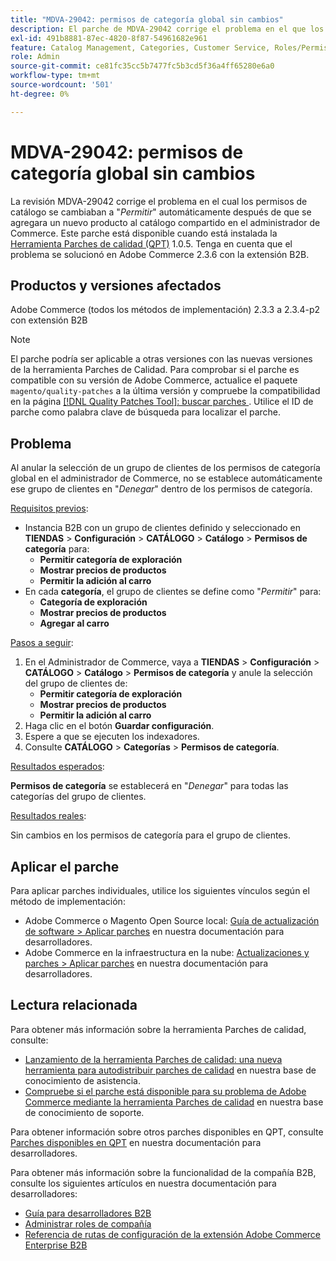 ```yaml
---
title: "MDVA-29042: permisos de categoría global sin cambios"
description: El parche de MDVA-29042 corrige el problema en el que los permisos de catálogo se cambiaban a "*Permitir*" automáticamente después de que se añadiera un nuevo producto al catálogo compartido en el administrador de Commerce. Este parche está disponible cuando está instalada la [Quality Patches Tool (QPT)](/help/announcements/adobe-commerce-announcements/magento-quality-patches-released-new-tool-to-self-serve-quality-patches.md) 1.0.5. Tenga en cuenta que el problema se solucionó en Adobe Commerce 2.3.6 con la extensión B2B.
exl-id: 491b8881-87ec-4820-8f87-54961682e961
feature: Catalog Management, Categories, Customer Service, Roles/Permissions
role: Admin
source-git-commit: ce81fc35cc5b7477fc5b3cd5f36a4ff65280e6a0
workflow-type: tm+mt
source-wordcount: '501'
ht-degree: 0%

---
```


# MDVA-29042: permisos de categoría global sin cambios

La revisión MDVA-29042 corrige el problema en el cual los permisos de catálogo se cambiaban a &quot;*Permitir*&quot; automáticamente después de que se agregara un nuevo producto al catálogo compartido en el administrador de Commerce. Este parche está disponible cuando está instalada la [Herramienta Parches de calidad (QPT)](/help/announcements/adobe-commerce-announcements/magento-quality-patches-released-new-tool-to-self-serve-quality-patches.md) 1.0.5. Tenga en cuenta que el problema se solucionó en Adobe Commerce 2.3.6 con la extensión B2B.

## Productos y versiones afectados

Adobe Commerce (todos los métodos de implementación) 2.3.3 a 2.3.4-p2 con extensión B2B

>[!NOTE]
>
>El parche podría ser aplicable a otras versiones con las nuevas versiones de la herramienta Parches de Calidad. Para comprobar si el parche es compatible con su versión de Adobe Commerce, actualice el paquete `magento/quality-patches` a la última versión y compruebe la compatibilidad en la página [[!DNL Quality Patches Tool]: buscar parches ](https://devdocs.magento.com/quality-patches/tool.html#patch-grid). Utilice el ID de parche como palabra clave de búsqueda para localizar el parche.

## Problema

Al anular la selección de un grupo de clientes de los permisos de categoría global en el administrador de Commerce, no se establece automáticamente ese grupo de clientes en &quot;*Denegar*&quot; dentro de los permisos de categoría.

<u>Requisitos previos</u>:

* Instancia B2B con un grupo de clientes definido y seleccionado en **TIENDAS** > **Configuración** > **CATÁLOGO** > **Catálogo** > **Permisos de categoría** para:
   * **Permitir categoría de exploración**
   * **Mostrar precios de productos**
   * **Permitir la adición al carro**
* En cada **categoría**, el grupo de clientes se define como &quot;*Permitir*&quot; para:
   * **Categoría de exploración**
   * **Mostrar precios de productos**
   * **Agregar al carro**

<u>Pasos a seguir</u>:

1. En el Administrador de Commerce, vaya a **TIENDAS** > **Configuración** > **CATÁLOGO** > **Catálogo** > **Permisos de categoría** y anule la selección del grupo de clientes de:
   * **Permitir categoría de exploración**
   * **Mostrar precios de productos**
   * **Permitir la adición al carro**
1. Haga clic en el botón **Guardar configuración**.
1. Espere a que se ejecuten los indexadores.
1. Consulte **CATÁLOGO** > **Categorías** > **Permisos de categoría**.

<u>Resultados esperados</u>:

**Permisos de categoría** se establecerá en &quot;*Denegar*&quot; para todas las categorías del grupo de clientes.

<u>Resultados reales</u>:

Sin cambios en los permisos de categoría para el grupo de clientes.

## Aplicar el parche

Para aplicar parches individuales, utilice los siguientes vínculos según el método de implementación:

* Adobe Commerce o Magento Open Source local: [Guía de actualización de software > Aplicar parches](https://devdocs.magento.com/guides/v2.4/comp-mgr/patching/mqp.html) en nuestra documentación para desarrolladores.
* Adobe Commerce en la infraestructura en la nube: [Actualizaciones y parches > Aplicar parches](https://devdocs.magento.com/cloud/project/project-patch.html) en nuestra documentación para desarrolladores.

## Lectura relacionada

Para obtener más información sobre la herramienta Parches de calidad, consulte:

* [Lanzamiento de la herramienta Parches de calidad: una nueva herramienta para autodistribuir parches de calidad](/help/announcements/adobe-commerce-announcements/magento-quality-patches-released-new-tool-to-self-serve-quality-patches.md) en nuestra base de conocimiento de asistencia.
* [Compruebe si el parche está disponible para su problema de Adobe Commerce mediante la herramienta Parches de calidad](/help/support-tools/patches-available-in-qpt-tool/check-patch-for-magento-issue-with-magento-quality-patches.md) en nuestra base de conocimiento de soporte.

Para obtener información sobre otros parches disponibles en QPT, consulte [Parches disponibles en QPT](https://devdocs.magento.com/quality-patches/tool.html#patch-grid) en nuestra documentación para desarrolladores.

Para obtener más información sobre la funcionalidad de la compañía B2B, consulte los siguientes artículos en nuestra documentación para desarrolladores:

* [Guía para desarrolladores B2B](https://devdocs.magento.com/guides/v2.4/b2b/bk-b2b.html)
* [Administrar roles de compañía](https://devdocs.magento.com/guides/v2.4/b2b/roles.html)
* [Referencia de rutas de configuración de la extensión Adobe Commerce Enterprise B2B](https://devdocs.magento.com/guides/v2.4/config-guide/prod/config-reference-b2b.html)
